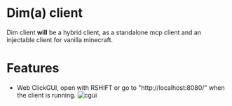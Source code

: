 # Dim(a) client

Dim client **will** be a hybrid client, as a standalone mcp client and an injectable client for vanilla minecraft.

# Features
- Web ClickGUI, open with RSHIFT or go to "http://localhost:8080/" when the client is running.
![cgui](https://i.imgur.com/xfQhDTj.png)